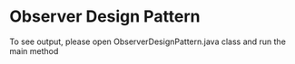 # Observer Design Pattern

To see output, please open ObserverDesignPattern.java class and run the main method


